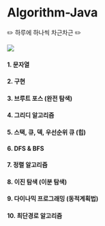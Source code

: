 # Algorithm-Java
✏️ 하루에 하나씩 차근차근 ✏️

![](http://mazassumnida.wtf/api/v2/generate_badge?boj=dbfgml741)

#### 1. 문자열
#### 2. 구현
#### 3. 브루트 포스 (완전 탐색)
#### 4. 그리디 알고리즘
#### 5. 스택, 큐, 덱, 우선순위 큐 (힙)
#### 6. DFS & BFS
#### 7. 정렬 알고리즘
#### 8. 이진 탐색 (이분 탐색)
#### 9. 다이나믹 프로그래밍 (동적계획법)
#### 10. 최단경로 알고리즘
